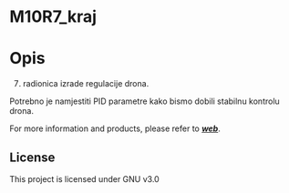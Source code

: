 # M10R7_kraj

# Opis

7. radionica izrade regulacije drona.

Potrebno je namjestiti PID parametre kako bismo dobili stabilnu kontrolu drona.

For more information and products, please refer to [***web***](https://www.robokacija.hr).

## License

This project is licensed under GNU v3.0

